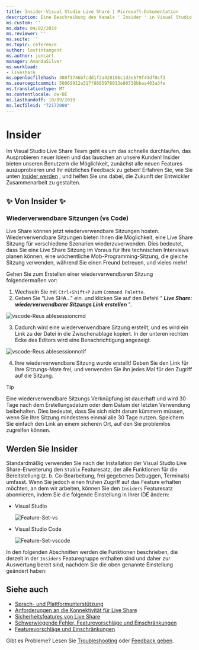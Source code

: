 ```yaml
---
title: Insider-Visual Studio Live Share | Microsoft-Dokumentation
description: Eine Beschreibung des Kanals ' Insider ' in Visual Studio Live share.
ms.custom: ''
ms.date: 04/02/2019
ms.reviewer: ''
ms.suite: ''
ms.topic: reference
author: lostintangent
ms.author: joncart
manager: AmandaSilver
ms.workload:
- liveshare
ms.openlocfilehash: 308f3746bfcdd1f2a428106c1d3e579f49df0cf3
ms.sourcegitcommit: 50069912a317f8685976013e80738bbaa403a3fe
ms.translationtype: MT
ms.contentlocale: de-DE
ms.lasthandoff: 10/09/2019
ms.locfileid: "72172000"
---
```

<!--
Copyright © Microsoft Corporation
All rights reserved.
Creative Commons Attribution 4.0 License (International): https://creativecommons.org/licenses/by/4.0/legalcode
-->

# <a name="insiders"></a>Insider

Im Visual Studio Live Share Team geht es um das schnelle durchlaufen, das Ausprobieren neuer Ideen und das lauschen an unsere Kunden! Insider bieten unseren Benutzern die Möglichkeit, zunächst alle neuen Features auszuprobieren und Ihr nützliches Feedback zu geben! Erfahren Sie, wie Sie unten [Insider werden](#BecomeanInsider) , und helfen Sie uns dabei, die Zukunft der Entwickler Zusammenarbeit zu gestalten. 

## <a name="new-to-insiders"></a>✨ Von Insider ✨


### <a name="reusable-sessions-vs-code"></a>**Wiederverwendbare Sitzungen (vs Code)**

Live Share können jetzt wiederverwendbare Sitzungen hosten. Wiederverwendbare Sitzungen bieten Ihnen die Möglichkeit, eine Live Share Sitzung für verschiedene Szenarien wiederzuverwenden. Dies bedeutet, dass Sie eine Live Share Sitzung im Voraus für Ihre technischen Interviews planen können, eine wöchentliche Mob-Programming-Sitzung, die gleiche Sitzung verwenden, während Sie einen Freund betreuen, und vieles mehr!

Gehen Sie zum Erstellen einer wiederverwendbaren Sitzung folgendermaßen vor:
1. Wechseln Sie mit `Ctrl+Shift+P` zum `Command Palette`.
1. Geben Sie "Live SHA..." ein. und klicken Sie auf den Befehl " **_Live Share: wiederverwendbarer Sitzungs Link erstellen_** ".

![vscode-Reus ablesessioncmd](../media/vscode-cmdpalette-createreusablelink.png)

3. Dadurch wird eine wiederverwendbare Sitzung erstellt, und es wird ein Link zu der Datei in die Zwischenablage kopiert. In der unteren rechten Ecke des Editors wird eine Benachrichtigung angezeigt.

![vscode-Reus ablesessionnotif](../media/vscode-notification-resuablesession.png)

4. Ihre wiederverwendbare Sitzung wurde erstellt! Geben Sie den Link für Ihre Sitzungs-Mate frei, und verwenden Sie ihn jedes Mal für den Zugriff auf die Sitzung.

> [!TIP] 
>Eine wiederverwendbare Sitzungs Verknüpfung ist dauerhaft und wird 30 Tage nach dem Erstellungsdatum oder dem Datum der letzten Verwendung beibehalten. Dies bedeutet, dass Sie sich nicht darum kümmern müssen, wenn Sie Ihre Sitzung mindestens einmal alle 30 Tage nutzen. Speichern Sie einfach den Link an einem sicheren Ort, auf den Sie problemlos zugreifen können.
 


## Werden Sie Insider <a name="BecomeanInsider"></a>

Standardmäßig verwenden Sie nach der Installation der Visual Studio Live Share-Erweiterung den `Stable` Featuresatz, der alle Funktionen für die Bereitstellung (z. b. Co-Bearbeitung, frei gegebenes Debuggen, Terminals) umfasst. Wenn Sie jedoch einen frühen Zugriff auf das Feature erhalten möchten, an dem wir arbeiten, können Sie den `Insiders` Featuresatz abonnieren, indem Sie die folgende Einstellung in Ihrer IDE ändern:

* Visual Studio

    ![Feature-Set-vs](../media/feature-set-vs.png)

* Visual Studio Code 

    ![Feature-Set-vscode](../media/feature-set-vscode.png)

In den folgenden Abschnitten werden die Funktionen beschrieben, die derzeit in der `Insiders` Featuregruppe enthalten sind und daher zur Auswertung bereit sind, nachdem Sie die oben genannte Einstellung geändert haben:



## <a name="see-also"></a>Siehe auch

- [Sprach- und Plattformunterstützung](platform-support.md)
- [Anforderungen an die Konnektivität für Live Share](connectivity.md)
- [Sicherheitsfeatures von Live Share](security.md)
- [Schwerwiegende Fehler, Featurevorschläge und Einschränkungen](https://aka.ms/vsls-issues)
- [Featurevorschläge und Einschränkungen](https://aka.ms/vsls-feature-requests)

Gibt es Probleme? Lesen Sie [Troubleshooting](../troubleshooting.md) oder [Feedback geben](../support.md).
